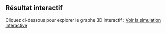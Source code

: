 ##  Résultat interactif

Cliquez ci-dessous pour explorer le graphe 3D interactif :
[Voir la simulation interactive](./interactive_3d_response.html)